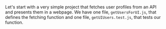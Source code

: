 Let's start with a very simple project that fetches user profiles from an API and presents them in a webpage. We have one file, `getUsersForUI.js`, that defines the fetching function and one file, `getUIUsers.test.js`, that tests our function.